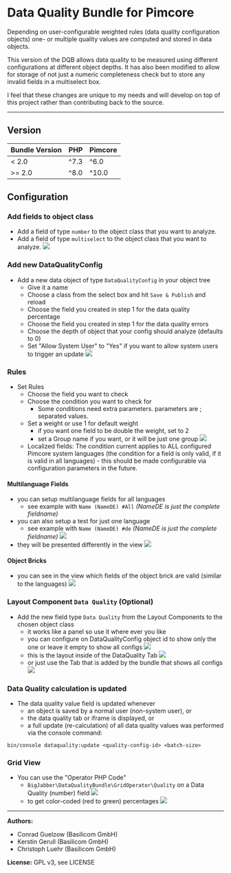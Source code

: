 # Data Quality Bundle for Pimcore

Depending on user-configurable weighted rules (data quality configuration objects)
one- or multiple quality values are computed and stored in data objects.

This version of the DQB allows data quality to be measured using different configurations
at different object depths. It has also been modified to allow for storage of not just 
a numeric completeness check but to store any invalid fields in a multiselect box. 

I feel that these changes are unique to my needs and will develop on top of this project
rather than contributing back to the source.

-------

## Version

| Bundle Version | PHP | Pimcore |
| ----------- | -----------| ----------- |
| &lt; 2.0 | ^7.3 | ^6.0 |
| &gt;= 2.0 | ^8.0 | ^10.0 |



## Configuration

### Add fields to object class
* Add a field of type ``number`` to the object class that you want to analyze.
* Add a field of type ``multiselect`` to the object class that you want to analyze. 
![](documentation/data-quality-field-for-percentage.jpg)




### Add new DataQualityConfig
* Add a new data object of type ``DataQualityConfig`` in your object tree
   * Give it a name
   * Choose a class from the select box and hit ``Save & Publish`` and reload
   * Choose the field you created in step 1 for the data quality percentage
   * Choose the field you created in step 1 for the data quality errors
   * Choose the depth of object that your config should analyze (defaults to 0)
   * Set "Allow System User" to "Yes" if you want to allow system users to trigger an update
   ![](documentation/data-quality-config-object.png)
   

### Rules
* Set Rules
   * Choose the field you want to check
   * Choose the condition you want to check for
      * Some conditions need extra parameters. parameters are ; separated values.
   * Set a weight or use 1 for default weight
      * if you want one field to be double the weight, set to 2
      * set a Group name if you want, or it will be just one group
      ![](documentation/data-quality-rules.jpg)
   * Localized fields: The condition current applies to ALL configured
     Pimcore system languages (the condition for a field is only valid, if
     it is valid in all languages) - this should be made configurable via
     configuration parameters in the future.
      
#### Multilanguage Fields
* you can setup multilanguage fields for all languages
  * see example with ``Name (NameDE) #All`` _(NameDE is just the complete fieldname)_
* you can also setup a test for just one language
  * see example with ``Name (NameDE) #de`` _(NameDE is just the complete fieldname)_
![](documentation/multilanguage-field-config.jpg)
* they will be presented differently in the view
![](documentation/multilanguage-field-view.jpg)

#### Object Bricks
* you can see in the view which fields of the object brick are valid (similar to the languages)
![](documentation/objectbrick-field-view.png)

### Layout Component ``Data Quality`` (Optional)
* Add the new field type ``Data Quality`` from the Layout Components to the chosen object class
   * it works like a panel so use it where ever you like
   * you can configure on DataQualityConfig object id to show only the one or leave it empty to show all configs
   ![](documentation/data-quality-layout-field.jpg)
   * this is the layout inside of the DataQuality Tab
   ![](documentation/data-quality-field.jpg)
   * or just use the Tab that is added by the bundle that shows all configs
   ![](documentation/data-quality-tab.jpg)
   

### Data Quality calculation is updated
* The data quality value field is updated whenever 
   * an object is saved by a normal user (non-system user), or
   * the data quality tab or iframe is displayed, or
   * a full update (re-calculation) of all data quality values was performed via the console command:
```
bin/console dataquality:update <quality-config-id> <batch-size>
```
  

### Grid View
* You can use the "Operator PHP Code" 
   * ``BigJabber\DataQualityBundle\GridOperator\Quality`` on a Data Quality (number) field 
   ![](documentation/grid-view-setting.jpg)
   * to get color-coded (red to green) percentages
   ![](documentation/grid-view.jpg)


-------

**Authors:** 

* Conrad Guelzow (Basilicom GmbH)
* Kerstin Gerull (Basilicom GmbH)
* Christoph Luehr (Basilicom GmbH)

**License:** GPL v3, see LICENSE
